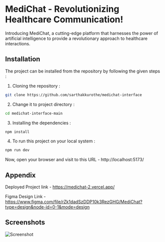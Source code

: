 
# MediChat - Revolutionizing Healthcare Communication!

Introducing MediChat, a cutting-edge platform that harnesses the power of artificial intelligence to provide a revolutionary approach to healthcare interactions.






## Installation 

The project can be installed from the repository by following the given steps :

1. Cloning the repository :
```bash
git clone https://github.com/sarthakkurothe/medichat-interface
```
2. Change it to project directory :
```bash
cd medichat-interface-main
```
3. Installing the dependencies :
```bash
npm install
```
4. To run this project on your local system :
```bash
npm run dev
```
Now, open your browser and visit to this URL - http://localhost:5173/


## Appendix

Deployed Project link - https://medichat-2.vercel.app/

Figma Design Link - https://www.figma.com/file/rZk1dadSzDDP10k3RezGHG/MediChat?type=design&node-id=0-1&mode=design


## Screenshots

![Screenshot](https://drive.google.com/file/d/15BKK9INOGKCKpEBrjEjC2raYK7ZNmftg/view?usp=sharing)

